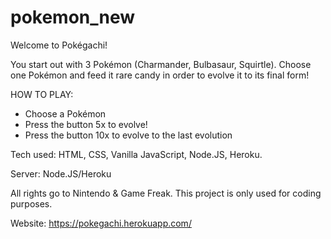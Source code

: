 # pokemon_new
Welcome to Pokégachi! 

You start out with 3 Pokémon (Charmander, Bulbasaur, Squirtle). Choose one Pokémon and
feed it rare candy in order to evolve it to its final form!

HOW TO PLAY:
- Choose a Pokémon 
- Press the button 5x to evolve!
- Press the button 10x to evolve to the last evolution

Tech used: HTML, CSS, Vanilla JavaScript, Node.JS, Heroku. 

Server: Node.JS/Heroku 

All rights go to Nintendo & Game Freak. This project is only used for coding purposes. 

Website: https://pokegachi.herokuapp.com/


